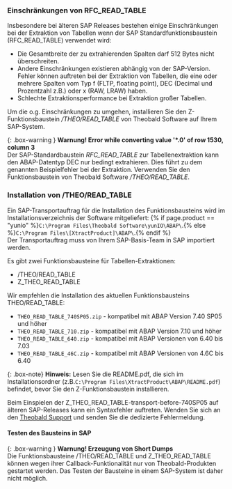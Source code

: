 ### Einschränkungen von RFC_READ_TABLE 
Insbesondere bei älteren SAP Releases bestehen einige Einschränkungen bei der Extraktion von Tabellen wenn der SAP Standardfunktionsbaustein (RFC_READ_TABLE) verwendet wird:

- Die Gesamtbreite der zu extrahierenden Spalten darf 512 Bytes nicht überschreiten.
- Andere Einschränkungen existieren abhängig von der SAP-Version. 
  Fehler können auftreten bei der Extraktion von Tabellen, die eine oder mehrere Spalten vom Typ f (FLTP, floating point), DEC (Decimal und Prozentzahl z.B.) oder x (RAW, LRAW) haben.
- Schlechte Extraktionsperformance bei Extraktion großer Tabellen.

Um die o.g. Einschränkungen zu umgehen, installieren Sie den Z-Funktionsbaustein */THEO/READ_TABLE* von Theobald Software auf Ihrem SAP-System.

{: .box-warning }
**Warnung! Error while converting value '\*.0' of row 1530, column 3** <br>
Der SAP-Standardbaustein *RFC_READ_TABLE* zur Tabellenextraktion kann den ABAP-Datentyp DEC nur bedingt extrahieren. Dies führt zu dem genannten Beispielfehler bei der Extraktion.
Verwenden Sie den Funktionsbaustein von Theobald Software */THEO/READ_TABLE*. 

### Installation von /THEO/READ_TABLE

Ein SAP-Transportauftrag für die Installation des Funktionsbausteins wird im Installationsverzeichnis der Software mitgeliefert: 
{% if page.product == "yunio" %}`C:\Program Files\Theobald Software\yunIO\ABAP\`.{% else %}`C:\Program Files\[XtractProduct]\ABAP\`.{% endif %}<br>
Der Transportauftrag muss von Ihrem SAP-Basis-Team in SAP importiert werden.

Es gibt zwei Funktionsbausteine für Tabellen-Extraktionen:
- /THEO/READ_TABLE
- Z_THEO_READ_TABLE

Wir empfehlen die Installation des aktuellen Funktionsbausteins THEO/READ_TABLE:
- `THEO_READ_TABLE_740SP05.zip` - kompatibel mit ABAP Version 7.40 SP05 und höher
- `THEO_READ_TABLE_710.zip` - kompatibel mit ABAP Version 7.10 und höher
- `THEO_READ_TABLE_640.zip` - kompatibel mit ABAP Versionen von 6.40 bis 7.03
- `THEO_READ_TABLE_46C.zip` - kompatibel mit ABAP Versionen von 4.6C bis 6.40

{: .box-note}
**Hinweis:** Lesen Sie die README.pdf, die sich im Installationsordner (z.B.`C:\Program Files\XtractProduct\ABAP\README.pdf`) befindet, bevor Sie den Z-Funktionsbaustein installieren.

Beim Einspielen der Z_THEO_READ_TABLE-transport-before-740SP05 auf älteren SAP-Releases kann ein Syntaxfehler auftreten. Wenden Sie sich an den [Theobald Support](https://support.theobald-software.com) und senden Sie die dedizierte Fehlermeldung.

#### Testen des Bausteins in SAP

{: .box-warning }
**Warnung! Erzeugung von Short Dumps** <br>
Die Funktionsbausteine /THEO/READ_TABLE und Z_THEO_READ_TABLE können wegen ihrer Callback-Funktionalität nur von Theobald-Produkten gestartet werden. Das Testen der Bausteine in einem SAP-System ist daher nicht möglich.
